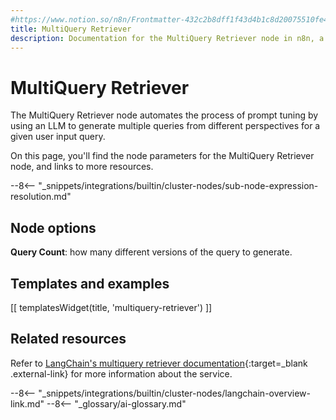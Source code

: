 ```yaml
---
#https://www.notion.so/n8n/Frontmatter-432c2b8dff1f43d4b1c8d20075510fe4
title: MultiQuery Retriever
description: Documentation for the MultiQuery Retriever node in n8n, a workflow automation platform. Includes details of operations and configuration, and links to examples and credentials information.
---
```


# MultiQuery Retriever

The MultiQuery Retriever node automates the process of prompt tuning by using an LLM to generate multiple queries from different perspectives for a given user input query.

On this page, you'll find the node parameters for the MultiQuery Retriever node, and links to more resources.

--8<-- "_snippets/integrations/builtin/cluster-nodes/sub-node-expression-resolution.md"

## Node options

**Query Count**: how many different versions of the query to generate.

## Templates and examples

<!-- see https://www.notion.so/n8n/Pull-in-templates-for-the-integrations-pages-37c716837b804d30a33b47475f6e3780 -->
[[ templatesWidget(title, 'multiquery-retriever') ]]

## Related resources

Refer to [LangChain's multiquery retriever documentation](https://js.langchain.com/docs/modules/data_connection/retrievers/how_to/multi-query-retriever){:target=_blank .external-link} for more information about the service.

--8<-- "_snippets/integrations/builtin/cluster-nodes/langchain-overview-link.md"
--8<-- "_glossary/ai-glossary.md"

